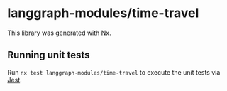 # langgraph-modules/time-travel

This library was generated with [Nx](https://nx.dev).

## Running unit tests

Run `nx test langgraph-modules/time-travel` to execute the unit tests via [Jest](https://jestjs.io).
